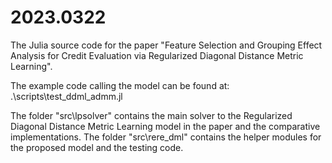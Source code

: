 # 2023.0322
The Julia source code for the paper "Feature Selection and Grouping Effect Analysis for Credit Evaluation via Regularized Diagonal Distance Metric Learning".

The example code calling the model can be found at: .\scripts\test_ddml_admm.jl

The folder "src\lpsolver" contains the main solver to the Regularized Diagonal Distance Metric Learning model in the paper and the comparative implementations.
The folder "src\rere_dml" contains the helper modules for the proposed model and the testing code.
